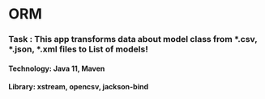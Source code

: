 # ORM

### Task : This app transforms data about model class from *.csv, *.json, *.xml files to List of models!

#### Technology: Java 11, Maven
#### Library: xstream, opencsv, jackson-bind
